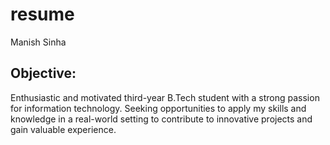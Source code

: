 # resume

Manish Sinha

Objective:
-----------
Enthusiastic and motivated third-year B.Tech student with a strong passion for information technology. Seeking opportunities to apply my skills and knowledge in a real-world setting to contribute to innovative projects and gain valuable experience.


